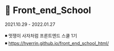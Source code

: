 # 🦁 Front_end_School   
2021.10.29 - 2022.01.27  <br> <br> 
◾ 멋쟁이 사자처럼 프론트엔드 스쿨 1기 <br>
◾ https://hyerrin.github.io/front_end_school_html/
  
